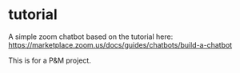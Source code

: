 # tutorial
A simple zoom chatbot based on the tutorial here: https://marketplace.zoom.us/docs/guides/chatbots/build-a-chatbot

This is for a P&M project.
